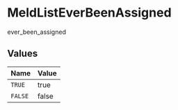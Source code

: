 # MeldListEverBeenAssigned

ever_been_assigned


## Values

| Name    | Value   |
| ------- | ------- |
| `TRUE`  | true    |
| `FALSE` | false   |